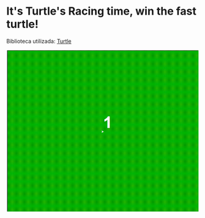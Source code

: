 # It's Turtle's Racing time, win the fast turtle!

Biblioteca utilizada: [Turtle](https://docs.python.org/3/library/turtle.html)

![Turtle Race](Turtle-Racing.gif)
